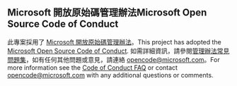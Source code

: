 ## <a name="microsoft-open-source-code-of-conduct"></a><span data-ttu-id="f6848-101">Microsoft 開放原始碼管理辦法</span><span class="sxs-lookup"><span data-stu-id="f6848-101">Microsoft Open Source Code of Conduct</span></span>
<span data-ttu-id="f6848-102">此專案採用了 [Microsoft 開放原始碼管理辦法](https://opensource.microsoft.com/codeofconduct/)。</span><span class="sxs-lookup"><span data-stu-id="f6848-102">This project has adopted the [Microsoft Open Source Code of Conduct](https://opensource.microsoft.com/codeofconduct/).</span></span>
<span data-ttu-id="f6848-103">如需詳細資訊，請參閱[管理辦法常見問題集](https://opensource.microsoft.com/codeofconduct/faq/)，如有任何其他問題或意見，請連絡 [opencode@microsoft.com](mailto:opencode@microsoft.com)。</span><span class="sxs-lookup"><span data-stu-id="f6848-103">For more information see the [Code of Conduct FAQ](https://opensource.microsoft.com/codeofconduct/faq/) or contact [opencode@microsoft.com](mailto:opencode@microsoft.com) with any additional questions or comments.</span></span>